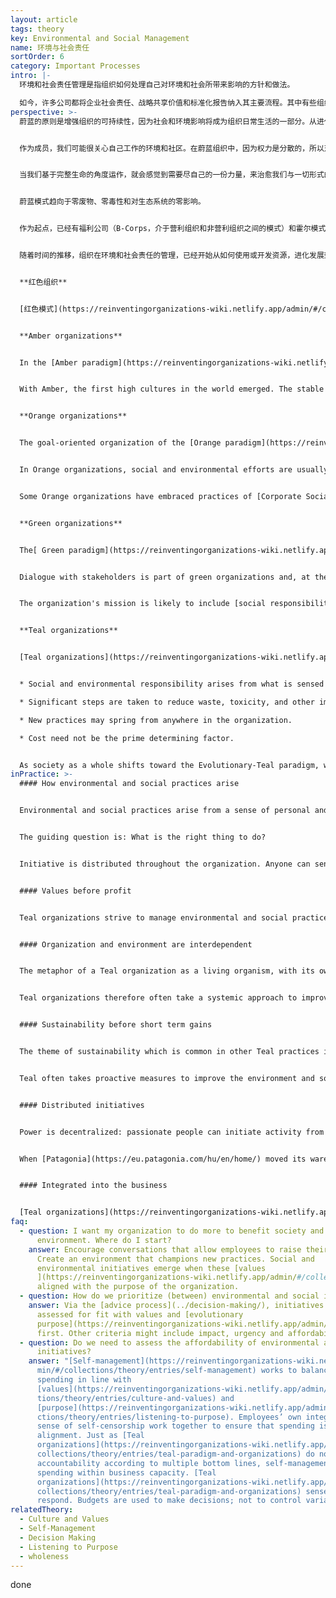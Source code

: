 ```yaml
---
layout: article
tags: theory
key: Environmental and Social Management
name: 环境与社会责任
sortOrder: 6
category: Important Processes
intro: |-
  环境和社会责任管理是指组织如何处理自己对环境和社会所带来影响的方针和做法。

  如今，许多公司都将企业社会责任、战略共享价值和标准化报告纳入其主要流程。其中有些组织将可持续性和可持续发展目标议程视为战略的一部分。
perspective: >-
  蔚蓝的原则是增强组织的可持续性，因为社会和环境影响将成为组织日常生活的一部分。从进化论的观点来看，这一切都源于内在智慧和正义感。


  作为成员，我们可能很关心自己工作的环境和社区。在蔚蓝组织中，因为权力是分散的，所以对环境和社会服务类的倡议和项目，可以由组织内任何位置的充满激情的人联合起来自由发起。


  当我们基于完整生命的角度运作，就会感觉到需要尽自己的一份力量，来治愈我们与一切形式的生命之间的破裂关系。


  蔚蓝模式趋向于零废物、零毒性和对生态系统的零影响。


  作为起点，已经有福利公司（B-Corps，介于营利组织和非营利组织之间的模式）和霍尔模式的宪法等倡议，都为蔚蓝领导层提供了有趣的参考方法。


  随着时间的推移，组织在环境和社会责任的管理，已经开始从如何使用或开发资源，进化发展到如何为社会和环境提供服务。


  **红色组织**


  [红色模式](https://reinventingorganizations-wiki.netlify.app/admin/#/collections/theory/entries/red-organizations) is based on social management via power. The organization is subject to nature and the environment, which might dictate tribal rhythms. Red sees the environment through the filter of the potential for use. What in the environment is open to be had, so that we may increase our ability to survive and prosper?


  **Amber organizations**


  In the [Amber paradigm](https://reinventingorganizations-wiki.netlify.app/admin/#/collections/theory/entries/amber-paradigm-and-organizations), organizations tend to be self-contained, standing apart from the outside world, and run by a hierarchy. Social priorities favor those with status based on birth, education, and gender. The environment is viewed as predictable and organisations seek ways to control it for their benefit, for example in irrigation projects.


  With Amber, the first high cultures in the world emerged. The stable structures and long-term processes introduced brought unprecedented change to social structure and their potential.


  **Orange organizations**


  The goal-oriented organization of the [Orange paradigm](https://reinventingorganizations-wiki.netlify.app/admin/#/collections/theory/entries/orange-paradigm-and-organizations) is focused on solving tangible problems. Growth is a consequence of successfully reaching your objectives, with a surplus of resources (profit). Not reaching objectives will over time, result in the organization dying. Thereis a belief that the strongest and best organizations will survive.


  In Orange organizations, social and environmental efforts are usually focused on ensuring that legal obligations are met. This does not necessarily imply that Orange dismisses the value of these causes. It is rather that these organizations can only justify taking actions which benefit society and environment if these actions also contribute to the objectives of the organization. To Orange, such initiatives would otherwise need their own organization, with objectives that include those goals.


  Some Orange organizations have embraced practices of [Corporate Social Responsibility ](https://en.wikipedia.org/wiki/Corporate_social_responsibility)constructively. Some contributions have been remarkable. Orange organizations frequently use their CSR initiatives to support their brand image through marketing.  


  **Green organizations**


  The[ Green paradigm](https://reinventingorganizations-wiki.netlify.app/admin/#/collections/theory/entries/green-paradigm-and-organizations) considers the community (and by extension, the environment) as a stakeholder in the business. The pluralistic drive in Green means that it is important not only to be successful as an organization, but also to lift others up so that they also can be more successful.


  Dialogue with stakeholders is part of green organizations and, at the time, one of the core issues in CSR strategies


  The organization's mission is likely to include [social responsibility](https://en.wikipedia.org/wiki/Social_responsibility). For example, [Green organizations](https://reinventingorganizations-wiki.netlify.app/admin/#/collections/theory/entries/green-paradigm-and-organizations)  might work with suppliers in developing countries to maintain humane working conditions. They may focus on their [carbon foot-print](https://en.wikipedia.org/wiki/Carbon_footprint) or strive to make products and packaging recyclable.


  **Teal organizations**


  [Teal organizations](https://reinventingorganizations-wiki.netlify.app/admin/#/collections/theory/entries/teal-paradigm-and-organizations) see themselves as part of a living system. That includes not only the organization itself but also the environment around it. Therefore, Teal organizations often take action to improve also their surroundings:


  * Social and environmental responsibility arises from what is sensed to be “the right thing to do,” based on [organizational values](https://reinventingorganizations-wiki.netlify.app/admin/#/collections/theory/entries/culture-and-values).

  * Significant steps are taken to reduce waste, toxicity, and other impacts on the biosphere.

  * New practices may spring from anywhere in the organization.

  * Cost need not be the prime determining factor. 


  As society as a whole shifts toward the Evolutionary-Teal paradigm, we may see more legal experiments along the line of Holacracy’s constitution and B-Corps. In the final chapter of his book, Laloux speculates about an even more profound change: Perhaps in a Teal society, we would no longer think in terms of ownership, but in terms of stewardship? Such a shift would have profound implications in terms of legal ownership of organizations. Only time will tell if and how such a scenario will play out.
inPractice: >-
  #### How environmental and social practices arise


  Environmental and social practices arise from a sense of personal and corporate integrity.


  The guiding question is: What is the right thing to do?


  Initiative is distributed throughout the organization. Anyone can sense what is needed, and raise it.


  #### Values before profit


  Teal organizations strive to manage environmental and social practices ahead of profits. As [AES ](http://www.aes.com/)said in a public hearing: “If the company perceives a conflict between ... values and profits, it will try to adhere to its values - even if doing so might result in diminished profits or foregone opportunities”.


  #### Organization and environment are interdependent


  The metaphor of a Teal organization as a living organism, with its own purpose and intent, extends to the environment. Both organization and the environment it lives in are considered to be part of a living system. As such, the organization is dependent on its environment and the social structures that affect it. That is, the organization cannot thrive without a healthy environment.


  Teal organizations therefore often take a systemic approach to improve the environment or social structures in which the organization is active, especially when that environment is necessary to achieve the purpose of the organization.


  #### Sustainability before short term gains


  The theme of sustainability which is common in other Teal practices is also prominent in the area of environmental and social management. Teal insists on a long-term sustainable approach to delivering value. One of the reasons is that Teal feels that exploitation of life itself for short-term financial gain is immoral. Putting future potential of purpose at risk is considered reckless and the wrong thing to do.


  Teal often takes proactive measures to improve the environment and social aspects of its surroundings for the long term - in order to increase sustainability of purpose ― even if there may not be payoffs in the immediate term.


  #### Distributed initiatives


  Power is decentralized: passionate people can initiate activity from anywhere in the organization.


  When [Patagonia](https://eu.patagonia.com/hu/en/home/) moved its warehouse to Reno, four employees noticed that most of Nevada’s wild land was not protected wilderness. They sparked an initiative that resulted in 1.2 million acres of wilderness being protected.


  #### Integrated into the business


  [Teal organizations](https://reinventingorganizations-wiki.netlify.app/admin/#/collections/theory/entries/teal-paradigm-and-organizations) do not (normally) have separate units for Corporate Social Responsibility. [Buurtzorg ](https://www.buurtzorgnederland.com/)adds new services in response to emerging social needs sensed by nurses, e.g. to help Alzheimer’s patients handle domestic chores.
faq:
  - question: I want my organization to do more to benefit society and the
      environment. Where do I start?
    answer: Encourage conversations that allow employees to raise their concerns.
      Create an environment that champions new practices. Social and
      environmental initiatives emerge when these [values
      ](https://reinventingorganizations-wiki.netlify.app/admin/#/collections/theory/entries/culture-and-values)are
      aligned with the purpose of the organization.
  - question: How do we prioritize (between) environmental and social initiatives?
    answer: Via the [advice process](../decision-making/), initiatives can be
      assessed for fit with values and [evolutionary
      purpose](https://reinventingorganizations-wiki.netlify.app/admin/#/collections/theory/entries/evolutionary-purpose)
      first. Other criteria might include impact, urgency and affordability.
  - question: Do we need to assess the affordability of environmental and social
      initiatives?
    answer: "[Self-management](https://reinventingorganizations-wiki.netlify.app/ad\
      min/#/collections/theory/entries/self-management) works to balance
      spending in line with
      [values](https://reinventingorganizations-wiki.netlify.app/admin/#/collec\
      tions/theory/entries/culture-and-values) and
      [purpose](https://reinventingorganizations-wiki.netlify.app/admin/#/colle\
      ctions/theory/entries/listening-to-purpose). Employees’ own integrity and
      sense of self-censorship work together to ensure that spending is in
      alignment. Just as [Teal
      organizations](https://reinventingorganizations-wiki.netlify.app/admin/#/\
      collections/theory/entries/teal-paradigm-and-organizations) do not measure
      accountability according to multiple bottom lines, self-management guides
      spending within business capacity. [Teal
      organizations](https://reinventingorganizations-wiki.netlify.app/admin/#/\
      collections/theory/entries/teal-paradigm-and-organizations) sense and
      respond. Budgets are used to make decisions; not to control variances."
relatedTheory:
  - Culture and Values
  - Self-Management
  - Decision Making
  - Listening to Purpose
  - wholeness
---
```

done